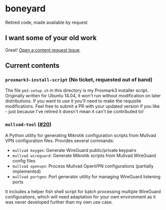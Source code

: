 # boneyard

Retired code, made available by request

## I want some of your old work

Great! [Open a content request Issue][link-content-request-issue].

## Current contents

### `proxmark3-install-script` (No ticket, requested out of band)

The file `pm3-setup.sh` in this directory is my Proxmark3 installer script. Originally written for Ubuntu 14.04, it won't run without modification on later distributions. If you want to use it you'll need to make the requisite modifications. Feel free to submit a PR with your updated version if you like - just because I've retired it doesn't mean it can't be contributed to!

### `mullvad-tool` ([#20](https://github.com/daveio/boneyard/issues/20))

A Python utility for generating Mikrotik configuration scripts from Mullvad VPN configuration files. Provides several commands:

- `mullvad keygen`: Generate WireGuard public/private keypairs
- `mullvad wireguard`: Generate Mikrotik scripts from Mullvad WireGuard config files
- `mullvad openvpn`: Process Mullvad OpenVPN configurations (partially implemented)
- `mullvad portgen`: Port generator utility for managing WireGuard listening ports

It includes a helper fish shell script for batch processing multiple WireGuard configurations, which will need adaptation for your own environment as it was never developed further than my own use case.

[link-content-request-issue]: https://github.com/daveio/boneyard/issues/new?assignees=daveio&labels=content-request&template=content-request.md&title=%5BContent+request%5D+%3Cshort+description%3E
